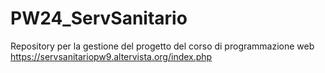 # PW24_ServSanitario
Repository per la gestione del progetto del corso di programmazione web
https://servsanitariopw9.altervista.org/index.php
